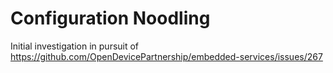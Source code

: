 # Configuration Noodling

Initial investigation in pursuit of https://github.com/OpenDevicePartnership/embedded-services/issues/267
